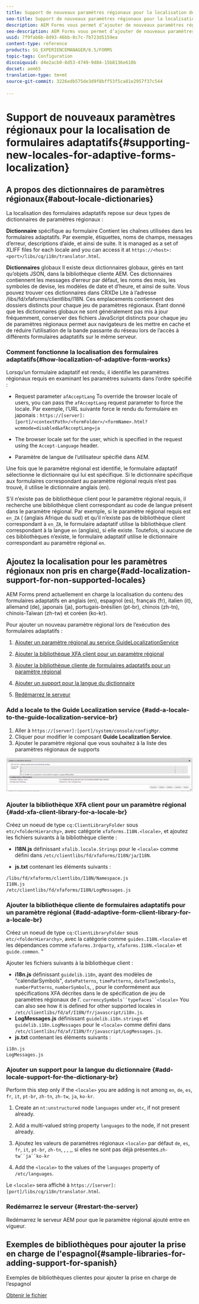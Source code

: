 ```yaml
---
title: Support de nouveaux paramètres régionaux pour la localisation de formulaires adaptatifs
seo-title: Support de nouveaux paramètres régionaux pour la localisation de formulaires adaptatifs
description: AEM Forms vous permet d’ajouter de nouveaux paramètres régionaux pour localiser les formulaires adaptatifs. Les paramètres régionaux offertes sont par défaut l’anglais, le français, l’allemand et le japonais.
seo-description: AEM Forms vous permet d’ajouter de nouveaux paramètres régionaux pour localiser les formulaires adaptatifs. Les paramètres régionaux offertes sont par défaut l’anglais, le français, l’allemand et le japonais.
uuid: 7f9fab6b-8d93-46bb-8c7c-7b723d5159ea
content-type: reference
products: SG_EXPERIENCEMANAGER/6.5/FORMS
topic-tags: Configuration
discoiquuid: d4e2acb0-8d53-4749-9d84-15b8136e610b
docset: aem65
translation-type: tm+mt
source-git-commit: 3226edb575de3d9f8bff53f5ca81e2957f37c544

---
```



# Support de nouveaux paramètres régionaux pour la localisation de formulaires adaptatifs{#supporting-new-locales-for-adaptive-forms-localization}

## A propos des dictionnaires de paramètres régionaux{#about-locale-dictionaries} 

La localisation des formulaires adaptatifs repose sur deux types de dictionnaires de paramètres régionaux : 

**Dictionnaire** spécifique au formulaire Contient les chaînes utilisées dans les formulaires adaptatifs. Par exemple, étiquettes, noms de champs, messages d’erreur, descriptions d’aide, et ainsi de suite. It is managed as a set of XLIFF files for each locale and you can access it at `https://<host>:<port>/libs/cq/i18n/translator.html`.

**Dictionnaires** globaux Il existe deux dictionnaires globaux, gérés en tant qu’objets JSON, dans la bibliothèque cliente AEM. Ces dictionnaires contiennent les messages d’erreur par défaut, les noms des mois, les symboles de devise, les modèles de date et d’heure, et ainsi de suite. Vous pouvez trouver ces dictionnaires dans CRXDe Lite à l’adresse /libs/fd/xfaforms/clientlibs/I18N. Ces emplacements contiennent des dossiers distincts pour chaque jeu de paramètres régionaux. Étant donné que les dictionnaires globaux ne sont généralement pas mis à jour fréquemment, conserver des fichiers JavaScript distincts pour chaque jeu de paramètres régionaux permet aux navigateurs de les mettre en cache et de réduire l’utilisation de la bande passante du réseau lors de l’accès à différents formulaires adaptatifs sur le même serveur. 

### Comment fonctionne la localisation des formulaires adaptatifs{#how-localization-of-adaptive-form-works} 

Lorsqu’un formulaire adaptatif est rendu, il identifie les paramètres régionaux requis en examinant les paramètres suivants dans l’ordre spécifié : 

* Request parameter `afAcceptLang`
To override the browser locale of users, you can pass the `afAcceptLang` request parameter to force the locale. Par exemple, l’URL suivante force le rendu du formulaire en japonais :
   `https://[server]:[port]/<contextPath>/<formFolder>/<formName>.html?wcmmode=disabled&afAcceptLang=ja`

* The browser locale set for the user, which is specified in the request using the `Accept-Language` header.

* Paramètre de langue de l’utilisateur spécifié dans AEM.  

Une fois que le paramètre régional est identifié, le formulaire adaptatif sélectionne le dictionnaire qui lui est spécifique. Si le dictionnaire spécifique aux formulaires correspondant au paramètre régional requis n’est pas trouvé, il utilise le dictionnaire anglais (en). 

S’il n’existe pas de bibliothèque client pour le paramètre régional requis, il recherche une bibliothèque client correspondant au code de langue présent dans le paramètre régional. Par exemple, si le paramètre régional requis est `en_ZA`  ( (anglais Afrique du sud) et qu’il n’existe pas de bibliothèque client correspondant à `en_ZA`, le formulaire adaptatif utilise la bibliothèque client correspondant à la langue `en` (anglais), si elle existe. Toutefois, si aucune de ces bibliothèques n’existe, le formulaire adaptatif utilise le dictionnaire correspondant au paramètre régional `en`.

## Ajoutez la localisation pour les paramètres régionaux non pris en charge{#add-localization-support-for-non-supported-locales} 

AEM Forms prend actuellement en charge la localisation du contenu des formulaires adaptatifs en anglais (en), espagnol (es), français (fr), italien (it), allemand (de), japonais (ja), portugais-brésilien (pt-br), chinois (zh-tn), chinois-Taïwan (zh-tw) et coréen (ko-kr).

Pour ajouter un nouveau paramètre régional lors de l’exécution des formulaires adaptatifs :

1. [Ajouter un paramètre régional au service GuideLocalizationService](../../forms/using/supporting-new-language-localization.md#p-add-a-locale-to-the-guide-localization-service-br-p)

1. [Ajouter la bibliothèque XFA client pour un paramètre régional](../../forms/using/supporting-new-language-localization.md#p-add-xfa-client-library-for-a-locale-br-p)

1. [Ajouter la bibliothèque cliente de formulaires adaptatifs pour un paramètre régional](../../forms/using/supporting-new-language-localization.md#p-add-adaptive-form-client-library-for-a-locale-br-p)
1. [Ajouter un support pour la langue du dictionnaire](../../forms/using/supporting-new-language-localization.md#p-add-locale-support-for-the-dictionary-br-p)
1. [Redémarrez le serveur](../../forms/using/supporting-new-language-localization.md#p-restart-the-server-p)

### Add a locale to the Guide Localization service {#add-a-locale-to-the-guide-localization-service-br}

1. Aller à `https://[server]:[port]/system/console/configMgr`.
1. Cliquer pour modifier le composant **Guide Localization Service**.
1. Ajouter le paramètre régional que vous souhaitez à la liste des paramètres régionaux de supports

![GuideLocalizationSevice](assets/configservice.png)

### Ajouter la bibliothèque XFA client pour un paramètre régional {#add-xfa-client-library-for-a-locale-br}

Créez un noeud de type `cq:ClientLibraryFolder` sous `etc/<folderHierarchy>`, avec catégorie `xfaforms.I18N.<locale>`, et ajoutez les fichiers suivants à la bibliothèque cliente :

* **I18N.js** définissant `xfalib.locale.Strings` pour le `<locale>` comme défini dans `/etc/clientlibs/fd/xfaforms/I18N/ja/I18N`.

* **js.txt** contenant les éléments suivants :

```
/libs/fd/xfaforms/clientlibs/I18N/Namespace.js
I18N.js
/etc/clientlibs/fd/xfaforms/I18N/LogMessages.js
```

### Ajouter la bibliothèque cliente de formulaires adaptatifs pour un paramètre régional {#add-adaptive-form-client-library-for-a-locale-br}

Créez un noeud de type `cq:ClientLibraryFolder` sous `etc/<folderHierarchy>`, avec la catégorie comme `guides.I18N.<locale>` et les dépendances comme `xfaforms.3rdparty`, `xfaforms.I18N.<locale>` et `guide.common`. &quot;

Ajouter les fichiers suivants à la bibliothèque client :

* **i18n.js** définissant `guidelib.i18n`, ayant des modèles de &quot;calendarSymbols&quot;, `datePatterns`, `timePatterns`, `dateTimeSymbols`, `numberPatterns`, `numberSymbols`, ,  pour le  conformément aux spécifications XFA décrites dans le de spécification de jeu de paramètres régionaux de l’. `currencySymbols``typefaces``<locale>`[](https://helpx.adobe.com/content/dam/Adobe/specs/xfa_spec_3_3.pdf) You can also see how it is defined for other supported locales in `/etc/clientlibs/fd/af/I18N/fr/javascript/i18n.js`.
* **LogMessages.js** définissant `guidelib.i18n.strings` et `guidelib.i18n.LogMessages` pour le `<locale>` comme défini dans `/etc/clientlibs/fd/af/I18N/fr/javascript/LogMessages.js`.
* **js.txt** contenant les éléments suivants :

```
i18n.js
LogMessages.js
```

### Ajouter un support pour la langue du dictionnaire {#add-locale-support-for-the-dictionary-br}

Perform this step only if the `<locale>` you are adding is not among `en`, `de`, `es`, `fr`, `it`, `pt-br`, `zh-tn`, `zh-tw`, `ja`, `ko-kr`.

1. Create an `nt:unstructured` node `languages` under `etc`, if not present already.

1. Add a multi-valued string property `languages` to the node, if not present already.
1. Ajoutez les valeurs de paramètres régionaux `<locale>` par défaut `de`, `es`, `fr`, `it`, `pt-br`, `zh-tn`, , , ,, si elles ne sont pas déjà présentes.`zh-tw``ja``ko-kr`

1. Add the `<locale>` to the values of the `languages` property of `/etc/languages`.

Le `<locale>` sera affiché à `https://[server]:[port]/libs/cq/i18n/translator.html`.

### Redémarrez le serveur {#restart-the-server}

Redémarrez le serveur AEM pour que le paramètre régional ajouté entre en vigueur.

## Exemples de bibliothèques pour ajouter la prise en charge de l&#39;espagnol{#sample-libraries-for-adding-support-for-spanish} 

Exemples de bibliothèques clientes pour ajouter la prise en charge de l’espagnol

[Obtenir le fichier](assets/sample.zip)
